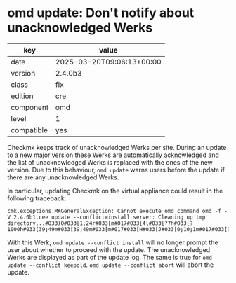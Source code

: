 [//]: # (werk v2)
# omd update: Don't notify about unacknowledged Werks

key        | value
---------- | ---
date       | 2025-03-20T09:06:13+00:00
version    | 2.4.0b3
class      | fix
edition    | cre
component  | omd
level      | 1
compatible | yes

Checkmk keeps track of unacknowledged Werks per site.
During an update to a new major version these Werks are automatically acknowledged and the list of unacknowledged Werks is replaced with the ones of the new version.
Due to this behaviour, `omd update` warns users before the update if there are any unacknowledged Werks.

In particular, updating Checkmk on the virtual appliance could result in the following traceback:
```
cmk.exceptions.MKGeneralException: Cannot execute omd command omd -f -V 2.4.0b1.cee update --conflict=install server: Cleaning up tmp directory...#033)0#033[1;24r#033[m#017#033[4l#033[?7h#033[?1000h#033[39;49m#033[39;49m#033[m#017#033[H#033[J#033[0;10;1m#017#033[37m#033[47m
```

With this Werk, `omd update --conflict install` will no longer prompt the user about whether to proceed with the update. The unacknowledged Werks are displayed as part of the update log. The same is true for `omd update --conflict keepold`.
`omd update --conflict abort` will abort the update.

